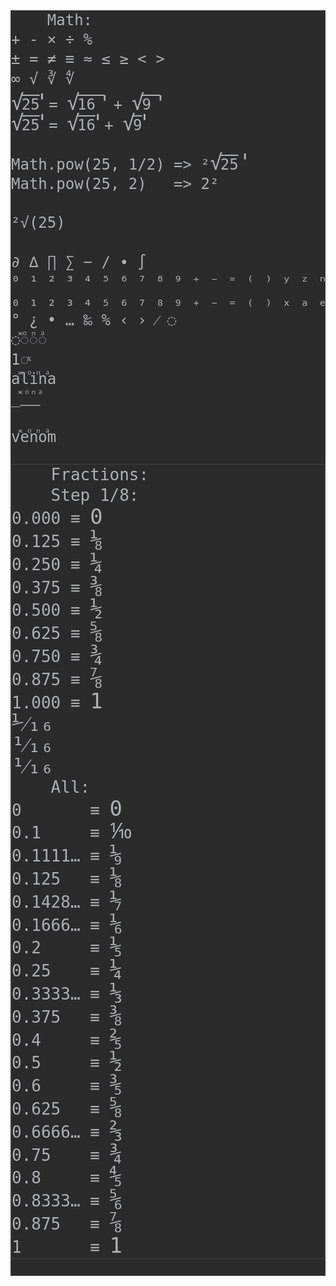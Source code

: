 <pre style="font-size: 24px; line-height: 1.3; border: 1px solid #3f3f40; font-family: 'JetBrains Mono', monospace; background: #2b2b2c; color: #aeb0b3">
    Math:
+ - × ÷ %
± = ≠ ≡ ≈ ≤ ≥ < >
∞ √ ∛ ∜
<span style="font-size: 1.4em; letter-spacing: -0.1em">√</span><span style="text-decoration: overline">25</span><span style="letter-spacing: -0.8em; font-size: 1.45em; line-height: 1px"> '</span> = <span style="font-size: 1.4em; letter-spacing: -0.1em">√</span><span style="text-decoration: overline">16 </span><span style="letter-spacing: -0.89em; font-size: 1.31em"> '</span> + <span style="font-size: 1.4em; letter-spacing: -0.1em">√</span><span style="text-decoration: overline">9 </span><span style="letter-spacing: -0.89em; font-size: 1.31em"> '</span>
<span style="font-size: 1.4em; line-height: 0; letter-spacing: -0.1em">√</span><span style="text-decoration: overline;">25</span><span style="letter-spacing: -0.79em; font-size: 1.45em; line-height: 0"> '</span> = <span style="font-size: 1.4em; line-height: 0; letter-spacing: -0.1em">√</span><span style="text-decoration: overline;">16</span><span style="letter-spacing: -0.79em; font-size: 1.45em; line-height: 0"> '</span> + <span style="font-size: 1.4em; line-height: 0; letter-spacing: -0.1em">√</span><span style="text-decoration: overline;">9</span><span style="letter-spacing: -0.79em; font-size: 1.45em; line-height: 0"> '</span>

Math.pow(25, 1/2) => ²<span style="font-size: 1.4em; line-height: 0; letter-spacing: -0.1em">√</span><span style="text-decoration: overline;">25</span><span style="letter-spacing: -0.79em; font-size: 1.45em; line-height: 0">'</span> 
Math.pow(25, 2)   => 2²

²√(25)

∂ ∆ ∏ ∑ − ∕ ∙ ∫
⁰ ¹ ² ³ ⁴ ⁵ ⁶ ⁷ ⁸ ⁹ ⁺ ⁻ ⁼ ⁽ ⁾ ʸ ᶻ ⁿ ᵏ ᵐ
₀ ₁ ₂ ₃ ₄ ₅ ₆ ₇ ₈ ₉ ₊ ₋ ₌ ₍ ₎ ₓ ₐ ₑ ₒ ₔ
° ¿ • … ‰ % ‹ › ⁄ ◌
◌ⷤ◌ⷪ◌ⷫ◌ⷶ
1◌ͯ
aⷤlⷪiⷫnⷶa
_ⷤ_ⷪ_ⷫ_ⷶ

vⷤeⷪnⷫoⷶm
<pre style="font-size: 26px; line-height: 1.3; border: 1px solid #3f3f40; font-family: 'JetBrains Mono', monospace; background: #2b2b2c; color: #aeb0b3">
    Fractions:
    Step 1/8:
0.000 ≡ <span style="font-size: 1.3em; line-height: 1">0</span>
0.125 ≡ <span style="font-size: 1.3em; line-height: 1">⅛</span>
0.250 ≡ <span style="font-size: 1.3em; line-height: 1">¼</span>
0.375 ≡ <span style="font-size: 1.3em; line-height: 1">⅜</span>
0.500 ≡ <span style="font-size: 1.3em; line-height: 1">½</span>
0.625 ≡ <span style="font-size: 1.3em; line-height: 1">⅝</span>
0.750 ≡ <span style="font-size: 1.3em; line-height: 1">¾</span>
0.875 ≡ <span style="font-size: 1.3em; line-height: 1">⅞</span>
1.000 ≡ <span style="font-size: 1.3em; line-height: 1">1</span>
<span style="font-size: 1.3em; line-height: 1">⅟⁄₁₆</span>
<span style="font-size: 1.3em; line-height: 1">¹⁄₁₆</span>
<span style="font-size: 1.3em; line-height: 1">¹⁄₁₆</span>
    All:
0       ≡ <span style="font-size: 1.3em; line-height: 1">0</span>
0.1     ≡ <span style="font-size: 1.3em; line-height: 1">⅒</span>
0.1111… ≡ <span style="font-size: 1.3em; line-height: 1">⅑</span>
0.125   ≡ <span style="font-size: 1.3em; line-height: 1">⅛</span>
0.1428… ≡ <span style="font-size: 1.3em; line-height: 1">⅐</span>
0.1666… ≡ <span style="font-size: 1.3em; line-height: 1">⅙</span>
0.2     ≡ <span style="font-size: 1.3em; line-height: 1">⅕</span>
0.25    ≡ <span style="font-size: 1.3em; line-height: 1">¼</span>
0.3333… ≡ <span style="font-size: 1.3em; line-height: 1">⅓</span>
0.375   ≡ <span style="font-size: 1.3em; line-height: 1">⅜</span>
0.4     ≡ <span style="font-size: 1.3em; line-height: 1">⅖</span>
0.5     ≡ <span style="font-size: 1.3em; line-height: 1">½</span>
0.6     ≡ <span style="font-size: 1.3em; line-height: 1">⅗</span>
0.625   ≡ <span style="font-size: 1.3em; line-height: 1">⅝</span>
0.6666… ≡ <span style="font-size: 1.3em; line-height: 1">⅔</span>
0.75    ≡ <span style="font-size: 1.3em; line-height: 1">¾</span>
0.8     ≡ <span style="font-size: 1.3em; line-height: 1">⅘</span>
0.8333… ≡ <span style="font-size: 1.3em; line-height: 1">⅚</span>
0.875   ≡ <span style="font-size: 1.3em; line-height: 1">⅞</span>
1       ≡ <span style="font-size: 1.3em; line-height: 1">1</span>
</pre></pre>
